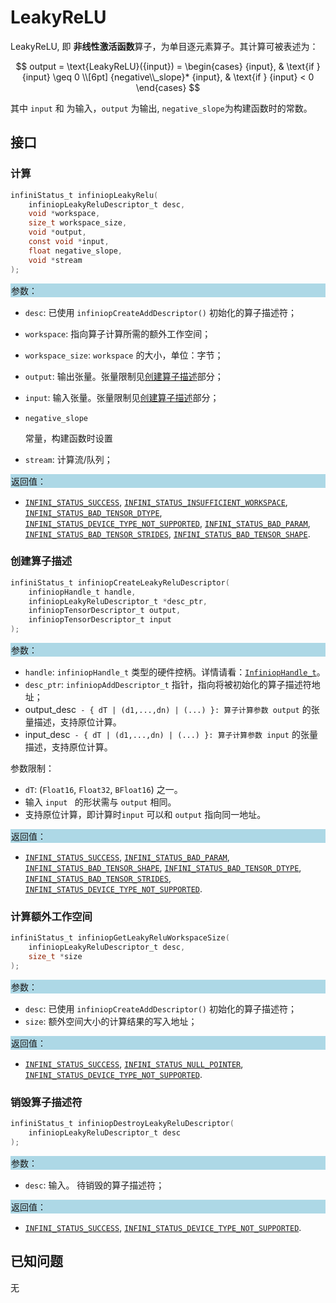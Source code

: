 ﻿
# LeakyReLU

LeakyReLU, 即 **非线性激活函数**算子，为单目逐元素算子。其计算可被表述为：

$$ 
output = \text{LeakyReLU}({input}) =
\begin{cases}
{input}, & \text{if } {input} \geq 0 \\[6pt]
{negative\\_slope}* {input}, & \text{if } {input} < 0
\end{cases} 
$$

其中 `input` 和  为输入，`output` 为输出, `negative_slope`为构建函数时的常数。

## 接口

### 计算

```c
infiniStatus_t infiniopLeakyRelu(
    infiniopLeakyReluDescriptor_t desc,
    void *workspace,
    size_t workspace_size,
    void *output,
    const void *input,
    float negative_slope,
    void *stream
);
```

<div style="background-color: lightblue; padding: 1px;"> 参数： </div>

- `desc`:
  已使用 `infiniopCreateAddDescriptor()` 初始化的算子描述符；
  
- `workspace`:
  指向算子计算所需的额外工作空间；
  
- `workspace_size`:
  `workspace` 的大小，单位：字节；
  
- `output`:
  输出张量。张量限制见[创建算子描述](#创建算子描述)部分；
  
- `input`:
  输入张量。张量限制见[创建算子描述](#创建算子描述)部分；
  
- `negative_slope`
  
  常量，构建函数时设置
  
- `stream`:
  计算流/队列；

<div style="background-color: lightblue; padding: 1px;"> 返回值：</div>

- [`INFINI_STATUS_SUCCESS`], [`INFINI_STATUS_INSUFFICIENT_WORKSPACE`], [`INFINI_STATUS_BAD_TENSOR_DTYPE`], [`INFINI_STATUS_DEVICE_TYPE_NOT_SUPPORTED`],  [`INFINI_STATUS_BAD_PARAM`], [`INFINI_STATUS_BAD_TENSOR_STRIDES`], [`INFINI_STATUS_BAD_TENSOR_SHAPE`]. 

### 创建算子描述

```c
infiniStatus_t infiniopCreateLeakyReluDescriptor(
    infiniopHandle_t handle,
    infiniopLeakyReluDescriptor_t *desc_ptr,
    infiniopTensorDescriptor_t output,
    infiniopTensorDescriptor_t input
);
```

<div style="background-color: lightblue; padding: 1px;"> 参数：</div>

- `handle`:
  `infiniopHandle_t` 类型的硬件控柄。详情请看：[`InfiniopHandle_t`]。
- `desc_ptr`:
  `infiniopAddDescriptor_t` 指针，指向将被初始化的算子描述符地址；
- output_desc` - { dT | (d1,...,dn) | (...) }:
  算子计算参数 output` 的张量描述，支持原位计算。
- input_desc` - { dT | (d1,...,dn) | (...) }:
  算子计算参数 input` 的张量描述，支持原位计算。
  
  

参数限制：

- `dT`:  (`Float16`, `Float32`, `BFloat16`) 之一。
- 输入 `input `  的形状需与 `output` 相同。
- 支持原位计算，即计算时`input`  可以和 `output`  指向同一地址。

<div style="background-color: lightblue; padding: 1px;"> 返回值：</div>

- [`INFINI_STATUS_SUCCESS`], [`INFINI_STATUS_BAD_PARAM`], [`INFINI_STATUS_BAD_TENSOR_SHAPE`], [`INFINI_STATUS_BAD_TENSOR_DTYPE`], [`INFINI_STATUS_BAD_TENSOR_STRIDES`], [`INFINI_STATUS_DEVICE_TYPE_NOT_SUPPORTED`].

### 计算额外工作空间

```c
infiniStatus_t infiniopGetLeakyReluWorkspaceSize(
    infiniopLeakyReluDescriptor_t desc,
    size_t *size
);
```

<div style="background-color: lightblue; padding: 1px;"> 参数：</div>

- `desc`:
  已使用 `infiniopCreateAddDescriptor()` 初始化的算子描述符；
- `size`:
  额外空间大小的计算结果的写入地址；

<div style="background-color: lightblue; padding: 1px;"> 返回值：</div>

- [`INFINI_STATUS_SUCCESS`], [`INFINI_STATUS_NULL_POINTER`], [`INFINI_STATUS_DEVICE_TYPE_NOT_SUPPORTED`].

### 销毁算子描述符

```c
infiniStatus_t infiniopDestroyLeakyReluDescriptor(
    infiniopLeakyReluDescriptor_t desc
);
```

<div style="background-color: lightblue; padding: 1px;"> 参数： </div>

- `desc`:
  输入。 待销毁的算子描述符；

<div style="background-color: lightblue; padding: 1px;"> 返回值： </div>

- [`INFINI_STATUS_SUCCESS`], [`INFINI_STATUS_DEVICE_TYPE_NOT_SUPPORTED`].

## 已知问题

无

<!-- 链接 -->

[`InfiniopHandle_t`]: /infiniop/handle/README.md

[`INFINI_STATUS_SUCCESS`]: /common/status/README.md#INFINI_STATUS_SUCCESS
[`INFINI_STATUS_BAD_PARAM`]: /common/status/README.md#INFINI_STATUS_BAD_PARAM
[`INFINI_STATUS_INSUFFICIENT_WORKSPACE`]: /common/status/README.md#INFINI_STATUS_INSUFFICIENT_WORKSPACE
[`INFINI_STATUS_DEVICE_TYPE_NOT_SUPPORTED`]: /common/status/README.md#INFINI_STATUS_DEVICE_TYPE_NOT_SUPPORTED
[`INFINI_STATUS_INTERNAL_ERROR`]: /common/status/README.md#INFINI_STATUS_INTERNAL_ERROR
[`INFINI_STATUS_NULL_POINTER`]: /common/status/README.md#INFINI_STATUS_NULL_POINTER
[`INFINI_STATUS_BAD_TENSOR_SHAPE`]: /common/status/README.md#INFINI_STATUS_BAD_TENSOR_SHAPE
[`INFINI_STATUS_BAD_TENSOR_DTYPE`]: /common/status/README.md#INFINI_STATUS_BAD_TENSOR_DTYPE
[`INFINI_STATUS_BAD_TENSOR_STRIDES`]: /common/status/README.md#INFINI_STATUS_BAD_TENSOR_STRIDES

